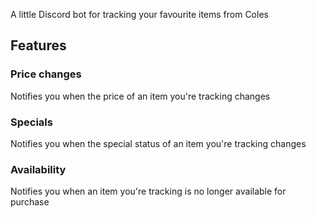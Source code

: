 A little Discord bot for tracking your favourite items from Coles

## Features
### Price changes
Notifies you when the price of an item you're tracking changes

### Specials
Notifies you when the special status of an item you're tracking changes

### Availability
Notifies you when an item you're tracking is no longer available for purchase
